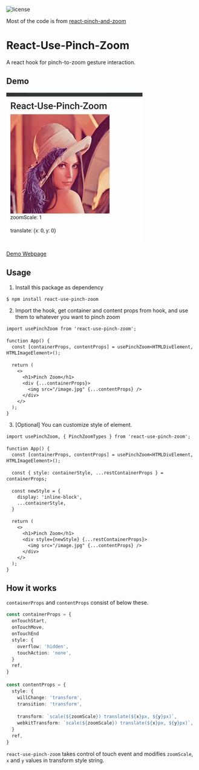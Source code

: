 
![license](https://img.shields.io/github/license/mashape/apistatus.svg?style=flat-square)

Most of the code is from [react-pinch-and-zoom](https://github.com/conradlo/react-pinch-and-zoom)

# React-Use-Pinch-Zoom

A react hook for pinch-to-zoom gesture interaction.

## Demo

![Demo Webp](https://raw.githubusercontent.com/Noverish/react-use-pinch-zoom/master/static/demo.webp)

[Demo Webpage](https://noverish.github.io/react-use-pinch-zoom/)

## Usage

1. Install this package as dependency

```shell
$ npm install react-use-pinch-zoom
```

2. Import the hook, get container and content props from hook, and use them to whatever you want to pinch zoom

```tsx
import usePinchZoom from 'react-use-pinch-zoom';

function App() {
  const [containerProps, contentProps] = usePinchZoom<HTMLDivElement, HTMLImageElement>();

  return (
    <>
      <h1>Pinch Zoom</h1>
      <div {...containerProps}>
        <img src="/image.jpg" {...contentProps} />
      </div>
    </>
  );
}
```

3. [Optional] You can customize style of element.

```tsx
import usePinchZoom, { PinchZoomTypes } from 'react-use-pinch-zoom';

function App() {
  const [containerProps, contentProps] = usePinchZoom<HTMLDivElement, HTMLImageElement>();

  const { style: containerStyle, ...restContainerProps } = containerProps;

  const newStyle = {
    display: 'inline-block',
    ...containerStyle,
  }

  return (
    <>
      <h1>Pinch Zoom</h1>
      <div style={newStyle} {...restContainerProps}>
        <img src="/image.jpg" {...contentProps} />
      </div>
    </>
  );
}
```

## How it works

`containerProps` and `contentProps` consist of below these.

```typescript
const containerProps = {
  onTouchStart,
  onTouchMove,
  onTouchEnd
  style: {
    overflow: 'hidden',
    touchAction: 'none',
  }
  ref,
}

const contentProps = {
  style: {
    willChange: 'transform',
    transition: 'transform',

    transform: `scale(${zoomScale}) translate(${x}px, ${y}px)`,
    webkitTransform: `scale(${zoomScale}) translate(${x}px, ${y}px)`,
  }
  ref,
}
```

`react-use-pinch-zoom` takes control of touch event and modifies `zoomScale`, `x` and `y` values in transform style string.
